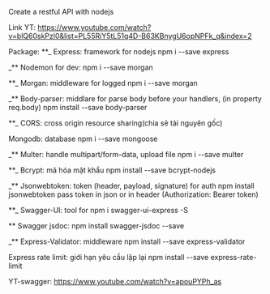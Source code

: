 Create a restful API with nodejs

Link YT: https://www.youtube.com/watch?v=blQ60skPzl0&list=PL55RiY5tL51q4D-B63KBnygU6opNPFk_q&index=2

Package:
\*\*\_ Express: framework for nodejs
npm i --save express

\_\*\* Nodemon for dev:
npm i --save morgan

\*\*\_ Morgan: middleware for logged
npm i --save morgan

\_\*\* Body-parser: middlare for parse body before your handlers, (in property req.body)
npm install --save body-parser

\*\*\_ CORS: cross origin resource sharing(chia sẻ tài nguyên gốc)

Mongodb: database
npm i --save mongoose

\_\*\* Multer: handle multipart/form-data, upload file
npm i --save multer

\*\*\_ Bcrypt: mã hóa mật khẩu
npm install --save bcrypt-nodejs

\_\*\* Jsonwebtoken: token (header, payload, signature) for auth
npm install jsonwebtoken
pass token in json or in header (Authorization: Bearer token)

\*\*\_ Swagger-UI: tool for
npm i swagger-ui-express -S

\*\* Swagger jsdoc:
npm install swagger-jsdoc --save

\_\*\* Express-Validator: middleware
npm install --save express-validator

Express rate limit: giới hạn yêu cầu lặp lại
npm install --save express-rate-limit

YT-swagger: https://www.youtube.com/watch?v=apouPYPh_as
